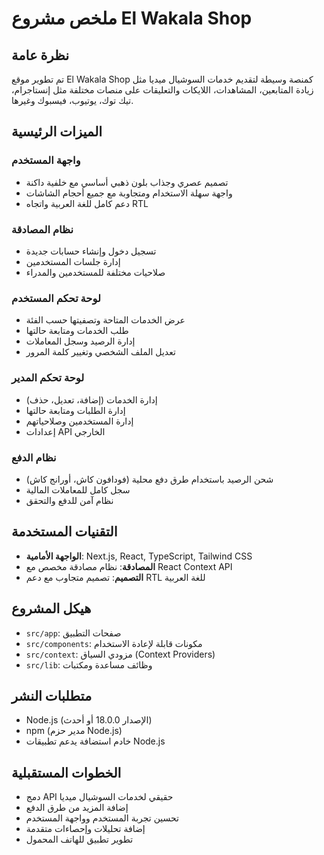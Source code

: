 # ملخص مشروع El Wakala Shop

## نظرة عامة
تم تطوير موقع El Wakala Shop كمنصة وسيطة لتقديم خدمات السوشيال ميديا مثل زيادة المتابعين، المشاهدات، اللايكات والتعليقات على منصات مختلفة مثل إنستاجرام، تيك توك، يوتيوب، فيسبوك وغيرها.

## الميزات الرئيسية

### واجهة المستخدم
- تصميم عصري وجذاب بلون ذهبي أساسي مع خلفية داكنة
- واجهة سهلة الاستخدام ومتجاوبة مع جميع أحجام الشاشات
- دعم كامل للغة العربية واتجاه RTL

### نظام المصادقة
- تسجيل دخول وإنشاء حسابات جديدة
- إدارة جلسات المستخدمين
- صلاحيات مختلفة للمستخدمين والمدراء

### لوحة تحكم المستخدم
- عرض الخدمات المتاحة وتصفيتها حسب الفئة
- طلب الخدمات ومتابعة حالتها
- إدارة الرصيد وسجل المعاملات
- تعديل الملف الشخصي وتغيير كلمة المرور

### لوحة تحكم المدير
- إدارة الخدمات (إضافة، تعديل، حذف)
- إدارة الطلبات ومتابعة حالتها
- إدارة المستخدمين وصلاحياتهم
- إعدادات API الخارجي

### نظام الدفع
- شحن الرصيد باستخدام طرق دفع محلية (فودافون كاش، أورانج كاش)
- سجل كامل للمعاملات المالية
- نظام آمن للدفع والتحقق

## التقنيات المستخدمة
- **الواجهة الأمامية**: Next.js, React, TypeScript, Tailwind CSS
- **المصادقة**: نظام مصادقة مخصص مع React Context API
- **التصميم**: تصميم متجاوب مع دعم RTL للغة العربية

## هيكل المشروع
- `src/app`: صفحات التطبيق
- `src/components`: مكونات قابلة لإعادة الاستخدام
- `src/context`: مزودي السياق (Context Providers)
- `src/lib`: وظائف مساعدة ومكتبات

## متطلبات النشر
- Node.js (الإصدار 18.0.0 أو أحدث)
- npm (مدير حزم Node.js)
- خادم استضافة يدعم تطبيقات Node.js

## الخطوات المستقبلية
- دمج API حقيقي لخدمات السوشيال ميديا
- إضافة المزيد من طرق الدفع
- تحسين تجربة المستخدم وواجهة المستخدم
- إضافة تحليلات وإحصاءات متقدمة
- تطوير تطبيق للهاتف المحمول
